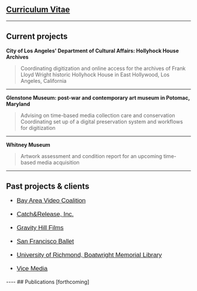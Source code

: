 
## [Curriculum Vitae](https://laurensorensen.github.io/CV_website.pdf)
----
## Current projects
**City of Los Angeles' Department of Cultural Affairs: Hollyhock House Archives**
> Coordinating digitization and online access for the archives of Frank Lloyd Wright historic Hollyhock House in East Hollywood, Los
> Angeles, California
----
**Glenstone Museum: post-war and contemporary art museum in Potomac, Maryland**
> Advising on time-based media collection care and conservation
> Coordinating set up of a digital preservation system and workflows for digitization
----
**Whitney Museum**
> Artwork assessment and condition report for an upcoming time-based media acquisition
----
## Past projects & clients
<ul class="font_7 color_15" style="font-family:proxima-n-w01-reg,sans-serif; font-size:17px;">
	<li>
	<p class="font_7" style="font-size:17px;"><a href="https://bavc.org/preserve-media" target="_blank" data-content="https://bavc.org/preserve-media" data-type="external" rel="undefined"><span class="color_15"><span style="text-decoration:underline;"><span style="font-size:17px;"><span style="font-family:proxima-n-w01-reg,sans-serif;">Bay Area Video Coalition</span></span></span></span></a></p>
	</li>
	<li>
	<p class="font_7" style="font-size:17px;"><span class="color_15"><a href="https://catchandrelease.com/" target="_blank" data-content="https://catchandrelease.com/" data-type="external" rel="undefined"><span class="color_15"><span style="text-decoration:underline;"><span style="font-family:proxima-n-w01-reg,sans-serif;"><span style="font-size:17px;">Catch&amp;Release, Inc.</span></span></span></span></a></span></p>
	</li>
	<li>
	<p class="font_7" style="font-size:17px;"><a href="https://jemcohenfilms.com/" target="_blank" data-content="https://jemcohenfilms.com/" data-type="external" rel="undefined"><span class="color_15"><span style="text-decoration:underline;"><span style="font-size:17px;"><span style="font-family:proxima-n-w01-reg,sans-serif;">Gravity Hill Films</span></span></span></span></a></p>
	</li>
	<li>
	<p class="font_7" style="font-size:17px;"><a href="https://www.sfballet.org/" target="_blank" data-content="https://www.sfballet.org/" data-type="external" rel="undefined"><span class="color_15"><span style="text-decoration:underline;"><span style="font-size:17px;"><span style="font-family:proxima-n-w01-reg,sans-serif;">San Francisco Ballet</span></span></span></span></a></p>
	</li>
	<li>
	<p class="font_7" style="font-size:17px;"><span class="color_15"><span style="text-decoration:underline;"><span style="font-size:17px;"><a href="https://library.richmond.edu/" target="_blank" data-content="https://library.richmond.edu/" data-type="external" rel="undefined"><span style="font-family:proxima-n-w01-reg,sans-serif;">University of Richmond, Boatwright Memorial Library</span></span></span></span></p>
	</li>
	<li>
	<p class="font_7" style="font-size:17px;"><span class="color_15"><a href="https://www.imdb.com/title/tt8079498/" target="_blank" data-content="https://www.imdb.com/title/tt8079498/" data-type="external" rel="undefined"><span class="color_15"><span style="text-decoration:underline;"><span style="font-family:proxima-n-w01-reg,sans-serif;"><span style="font-size:17px;">Vice Media</span></span></span></span></a></span></p>
	</li>
</ul>
----
## Publications [forthcoming]

